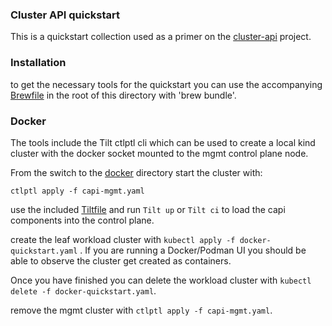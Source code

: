 ### Cluster API quickstart

This is a quickstart collection used as a primer on the [cluster-api](https://cluster-api.sigs.k8s.io) project.

### Installation

to get the necessary tools for the quickstart you can use the accompanying [Brewfile](Brewfile) in the root of this directory with 'brew bundle'.

### Docker

The tools include the Tilt ctlptl cli which can be used to create a local kind cluster with the docker socket mounted to the mgmt control plane node.

From the switch to the [docker](docker) directory start the cluster with:

`ctlptl apply -f capi-mgmt.yaml`

use the included [Tiltfile](Tiltfile) and run `Tilt up` or `Tilt ci` to load the capi components into the control plane.

create the leaf workload cluster with `kubectl apply -f docker-quickstart.yaml` . If you are running a Docker/Podman UI you should be able to observe the cluster get created as containers.

Once you have finished you can delete the workload cluster with `kubectl delete -f docker-quickstart.yaml`.

remove the mgmt cluster with `ctlptl apply -f capi-mgmt.yaml`.